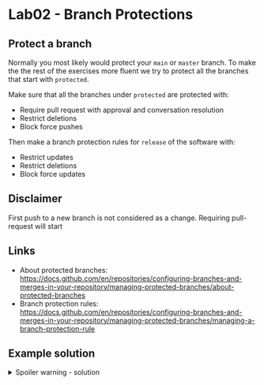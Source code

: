 # Lab02 - Branch Protections

## Protect a branch

Normally you most likely would protect your `main` or `master` branch. To make the the rest of the exercises more fluent we try to protect all the branches that start with `protected`. 

Make sure that all the branches under `protected` are protected with:

- Require pull request with approval and conversation resolution
- Restrict deletions
- Block force pushes

Then make a branch protection rules for `release` of the software with:

- Restrict updates
- Restrict deletions
- Block force updates

## Disclaimer

First push to a new branch is not considered as a change. Requiring pull-request will start 

## Links 

- About protected branches: <https://docs.github.com/en/repositories/configuring-branches-and-merges-in-your-repository/managing-protected-branches/about-protected-branches>
- Branch protection rules: <https://docs.github.com/en/repositories/configuring-branches-and-merges-in-your-repository/managing-protected-branches/managing-a-branch-protection-rule>

## Example solution

<details>
  <summary>Spoiler warning - solution</summary>
  
  1. Sign in into GitHub
  1. Select Rules/Rulesets from the Settings
  1. Create a new ruleset `Protect protected` with `include by pattern` with pattern `protected**/**/*`
  1. Set the Enforcement status to Active
  1. Required fields above. 
  1. Test by creating a branch `protected/test` and then trying to modify file in it and pushing again.

  1. Select Rules/Rulesets from the Settings
  1. Create a new ruleset `Protect releases` with `include by pattern` with pattern `release/**/*`
  1. Set the Enforcement status to Active
  1. Required fields from above. 
  1. Test by creating a branch `release/test` and then trying to modify file in it and pushing again.
  
</details>